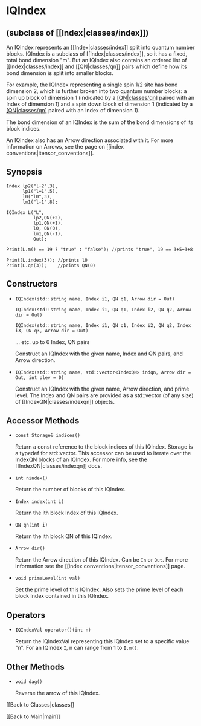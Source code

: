 # IQIndex #

## (subclass of [[Index|classes/index]]) ##

An IQIndex represents an [[Index|classes/index]] split into quantum number blocks. IQIndex is a subclass of [[Index|classes/index]], so
it has a fixed, total bond dimension "m". But an IQIndex also contains an ordered list of [[Index|classes/index]] and [[QN|classes/qn]] pairs which
define how its bond dimension is split into smaller blocks.

For example, the IQIndex representing a single spin 1/2 site has bond dimension 2, which is further broken into two quantum number blocks: a spin up block of dimension 1 (indicated by a [[QN|classes/qn]](+1) paired with an Index of dimension 1) and a spin down block of dimension 1 (indicated by a [[QN|classes/qn]](-1) paired with an Index of dimension 1).

The bond dimension of an IQIndex is the sum of the bond dimensions of its block indices.

An IQIndex also has an Arrow direction associated with it. For more information on Arrows, see the page on [[index conventions|itensor_conventions]].

## Synopsis ##

    Index lp2("l+2",3),
          lp1("l+1",5),
          l0("l0",3),
          lm1("l-1",8);

    IQIndex L("L",
              lp2,QN(+2),
              lp1,QN(+1),
              l0, QN(0),
              lm1,QN(-1),
              Out);

    Print(L.m() == 19 ? "true" : "false"); //prints "true", 19 == 3+5+3+8

    Print(L.index(3)); //prints l0
    Print(L.qn(3));    //prints QN(0)


## Constructors ##

* `IQIndex(std::string name, Index i1, QN q1, Arrow dir = Out)`

  `IQIndex(std::string name, Index i1, QN q1, Index i2, QN q2, Arrow dir = Out)`

  `IQIndex(std::string name, Index i1, QN q1, Index i2, QN q2, Index i3, QN q3, Arrow dir = Out)`

   ... etc. up to 6 Index, QN pairs 

   Construct an IQIndex with the given name, Index and QN pairs, and Arrow direction.

* `IQIndex(std::string name, std::vector<IndexQN> indqn, Arrow dir = Out, int plev = 0)`

   Construct an IQIndex with the given name, Arrow direction, and prime level. The Index and QN pairs are provided as a std::vector (of any size) of [[IndexQN|classes/indexqn]] objects.


## Accessor Methods ##

* `const Storage& indices()`

  Return a const reference to the block indices of this IQIndex. Storage is a typedef for std::vector<IndexQN>. This accessor can be used to iterate over the IndexQN blocks of an IQIndex. For more info, see the [[IndexQN|classes/indexqn]] docs.

* `int nindex()`

  Return the number of blocks of this IQIndex.

* `Index index(int i)`

  Return the ith block Index of this IQIndex.

* `QN qn(int i)`

  Return the ith block QN of this IQIndex.

* `Arrow dir()`

  Return the Arrow direction of this IQIndex. Can be `In` or `Out`. For more information see the [[index conventions|itensor_conventions]] page.

* `void primeLevel(int val)`

  Set the prime level of this IQIndex. Also sets the prime level of each block Index contained in this IQIndex.


## Operators ##

* `IQIndexVal operator()(int n)`

  Return the IQIndexVal representing this IQIndex set to a specific value "n". For an IQIndex `I`, n can range from 1 to `I.m()`.


## Other Methods ##

* `void dag()`

  Reverse the arrow of this IQIndex.


[[Back to Classes|classes]]

[[Back to Main|main]]

